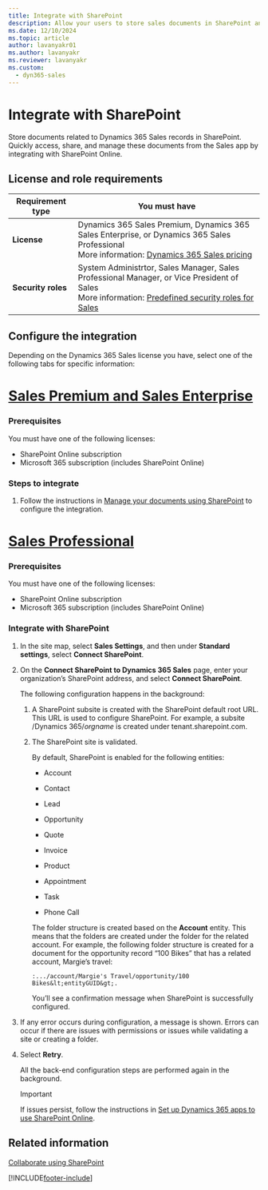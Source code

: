 ```yaml
---
title: Integrate with SharePoint
description: Allow your users to store sales documents in SharePoint and collaborate on them by integrating Dynamics 365 Sales with SharePoint.
ms.date: 12/10/2024
ms.topic: article
author: lavanyakr01
ms.author: lavanyakr
ms.reviewer: lavanyakr
ms.custom: 
  - dyn365-sales
---
```


# Integrate with SharePoint

Store documents related to Dynamics 365 Sales records in SharePoint. Quickly access, share, and manage these documents from the Sales app by integrating with SharePoint Online.

## License and role requirements

| Requirement type | You must have |  
|-----------------------|---------|
| **License** | Dynamics 365 Sales Premium, Dynamics 365 Sales Enterprise, or Dynamics 365 Sales Professional <br>More information: [Dynamics 365 Sales pricing](https://dynamics.microsoft.com/sales/pricing/) |
| **Security roles** | System Administrtor, Sales Manager, Sales Professional Manager, or Vice President of Sales <br>  More information: [Predefined security roles for Sales](security-roles-for-sales.md)|


## Configure the integration

Depending on the Dynamics 365 Sales license you have, select one of the following tabs for specific information:

# [Sales Premium and Sales Enterprise](#tab/SE)

### Prerequisites

You must have one of the following licenses:

- SharePoint Online subscription
- Microsoft 365 subscription (includes SharePoint Online)

### Steps to integrate

1. Follow the instructions in [Manage your documents using SharePoint](/power-platform/admin/manage-documents-using-sharepoint?context=/dynamics365/context/sales-context) to configure the integration. 

# [Sales Professional](#tab/SP)

### Prerequisites

You must have one of the following licenses:

- SharePoint Online subscription
- Microsoft 365 subscription (includes SharePoint Online)

### Integrate with SharePoint

1. In the site map, select **Sales Settings**, and then under **Standard settings**, select **Connect SharePoint**.

2. On the **Connect SharePoint to Dynamics 365 Sales** page, enter your organization’s SharePoint address, and select **Connect SharePoint**.

    The following configuration happens in the background:

    1. A SharePoint subsite is created with the SharePoint default root URL. This URL is used to configure SharePoint. For example, a subsite /Dynamics 365/*orgname* is created under tenant.sharepoint.com.

    2. The SharePoint site is validated.

        By default, SharePoint is enabled for the following entities:

        - Account  

        - Contact  

        - Lead  

        - Opportunity  

        - Quote  

        - Invoice  

        - Product  

        - Appointment  

        - Task  

        - Phone Call

        The folder structure is created based on the **Account** entity. This means that the folders are created under the folder for the related account. For example, the following folder structure is created for a document for the opportunity record “100 Bikes” that has a related account, Margie’s travel:

        `:.../account/Margie's Travel/opportunity/100 Bikes&lt;entityGUID&gt;.`

        You’ll see a confirmation message when SharePoint is successfully configured.

3. If any error occurs during configuration, a message is shown. Errors can occur if there are issues with permissions or issues while validating a site or creating a folder.

4. Select **Retry**.

    All the back-end configuration steps are performed again in the background.

    > [!IMPORTANT]
    > If issues persist, follow the instructions in [Set up Dynamics 365 apps to use SharePoint Online](/dynamics365/customer-engagement/admin/set-up-dynamics-365-online-to-use-sharepoint-online).

## Related information

[Collaborate using SharePoint](collaborate-using-sharepoint-sales.md)

[!INCLUDE[footer-include](../includes/footer-banner.md)]
